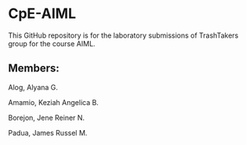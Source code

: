 # CpE-AIML
This GitHub repository is for the laboratory submissions of TrashTakers group for the course AIML.

## Members:
Alog, Alyana G.

Amamio, Keziah Angelica B.

Borejon, Jene Reiner N.

Padua, James Russel M.

